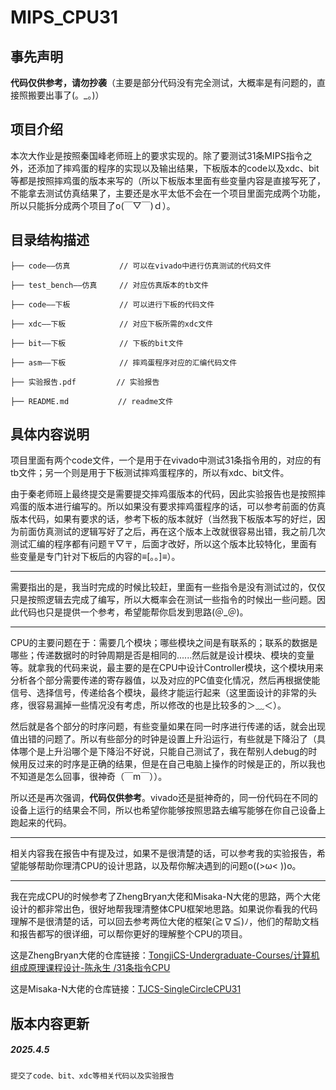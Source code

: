 # MIPS_CPU31
## 事先声明
  **代码仅供参考，请勿抄袭**（主要是部分代码没有完全测试，大概率是有问题的，直接照搬要出事了(。_。)）

## 项目介绍
  本次大作业是按照秦国峰老师班上的要求实现的。除了要测试31条MIPS指令之外，还添加了摔鸡蛋的程序的实现以及输出结果，下板版本的code以及xdc、bit等都是按照摔鸡蛋的版本来写的（所以下板版本里面有些变量内容是直接写死了，不能拿去测试仿真结果了，主要还是水平太低不会在一个项目里面完成两个功能，所以只能拆分成两个项目了o(￣▽￣)ｄ）。
 
## 目录结构描述
    ├── code——仿真           // 可以在vivado中进行仿真测试的代码文件

    ├── test_bench——仿真     // 对应仿真版本的tb文件

    ├── code——下板           // 可以进行下板的代码文件

    ├── xdc——下板            // 对应下板所需的xdc文件

    ├── bit——下板            // 下板的bit文件

    ├── asm——下板            // 摔鸡蛋程序对应的汇编代码文件

    ├── 实验报告.pdf         // 实验报告

    ├── README.md           // readme文件
 
##  具体内容说明
  项目里面有两个code文件，一个是用于在vivado中测试31条指令用的，对应的有tb文件；另一个则是用于下板测试摔鸡蛋程序的，所以有xdc、bit文件。

  由于秦老师班上最终提交是需要提交摔鸡蛋版本的代码，因此实验报告也是按照摔鸡蛋的版本进行编写的。所以如果没有要求摔鸡蛋程序的话，可以参考前面的仿真版本代码，如果有要求的话，参考下板的版本就好（当然我下板版本写的好烂，因为前面仿真测试的逻辑写好了之后，再在这个版本上改就很容易出错，我之前几次测试汇编的程序都有问题〒▽〒，后面才改好，所以这个版本比较特化，里面有些变量是专门针对下板后的内容的≡[。。]≡）。
***
  需要指出的是，我当时完成的时候比较赶，里面有一些指令是没有测试过的，仅仅只是按照逻辑去完成了编写，所以大概率会在测试一些指令的时候出一些问题。因此代码也只是提供一个参考，希望能帮你启发到思路(＠_＠)。
***
  CPU的主要问题在于：需要几个模块；哪些模块之间是有联系的；联系的数据是哪些；传递数据时的时钟周期是否是相同的......然后就是设计模块、模块的变量等。就拿我的代码来说，最主要的是在CPU中设计Controller模块，这个模块用来分析各个部分需要传递的寄存器值，以及对应的PC值变化情况，然后再根据使能信号、选择信号，传递给各个模块，最终才能运行起来（这里面设计的非常的头疼，很容易漏掉一些情况没有考虑，所以修改的也是比较多的＞﹏＜）。

  然后就是各个部分的时序问题，有些变量如果在同一时序进行传递的话，就会出现值出错的问题了。所以有些部分的时钟是设置上升沿运行，有些就是下降沿了（具体哪个是上升沿哪个是下降沿不好说，只能自己测试了，我在帮别人debug的时候用反过来的时序是正确的结果，但是在自己电脑上操作的时候是正的，所以我也不知道是怎么回事，很神奇（￣m￣））。

  所以还是再次强调，**代码仅供参考**。vivado还是挺神奇的，同一份代码在不同的设备上运行的结果会不同，所以也希望你能够按照思路去编写能够在你自己设备上跑起来的代码。
***
  相关内容我在报告中有提及过，如果不是很清楚的话，可以参考我的实验报告，希望能够帮助你理清CPU的设计思路，以及帮你解决遇到的问题o((>ω< ))o。
***
  我在完成CPU的时候参考了ZhengBryan大佬和Misaka-N大佬的思路，两个大佬设计的都非常出色，很好地帮我理清整体CPU框架地思路。如果说你看我的代码理解不是很清楚的话，可以回去参考两位大佬的框架(≧∇≦)ﾉ，他们的帮助文档和报告都写的很详细，可以帮你更好的理解整个CPU的项目。

  这是ZhengBryan大佬的仓库链接：[TongjiCS-Undergraduate-Courses/计算机组成原理课程设计-陈永生
/31条指令CPU](https://github.com/ZhengBryan/TongjiCS-Undergraduate-Courses/tree/main/%E8%AE%A1%E7%AE%97%E6%9C%BA%E7%BB%84%E6%88%90%E5%8E%9F%E7%90%86%E8%AF%BE%E7%A8%8B%E8%AE%BE%E8%AE%A1-%E9%99%88%E6%B0%B8%E7%94%9F/31%E6%9D%A1%E6%8C%87%E4%BB%A4CPU)

  这是Misaka-N大佬的仓库链接：[TJCS-SingleCircleCPU31](https://github.com/Misaka-N/TJCS-SingleCircleCPU31)

 
 
## 版本内容更新
##### 2025.4.5
    提交了code、bit、xdc等相关代码以及实验报告
 
 
